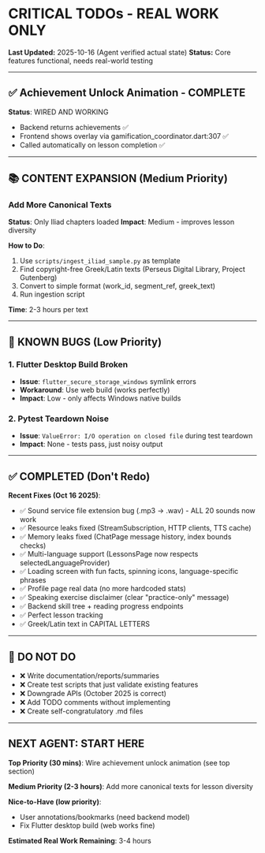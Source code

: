 # CRITICAL TODOs - REAL WORK ONLY

**Last Updated:** 2025-10-16 (Agent verified actual state)
**Status:** Core features functional, needs real-world testing

---

## ✅ Achievement Unlock Animation - COMPLETE

**Status**: WIRED AND WORKING
- Backend returns achievements ✅
- Frontend shows overlay via gamification_coordinator.dart:307 ✅
- Called automatically on lesson completion ✅

---

## 📚 CONTENT EXPANSION (Medium Priority)

### Add More Canonical Texts
**Status**: Only Iliad chapters loaded
**Impact**: Medium - improves lesson diversity

**How to Do**:
1. Use `scripts/ingest_iliad_sample.py` as template
2. Find copyright-free Greek/Latin texts (Perseus Digital Library, Project Gutenberg)
3. Convert to simple format (work_id, segment_ref, greek_text)
4. Run ingestion script

**Time**: 2-3 hours per text

---

## 🐛 KNOWN BUGS (Low Priority)

### 1. Flutter Desktop Build Broken
- **Issue**: `flutter_secure_storage_windows` symlink errors
- **Workaround**: Use web build (works perfectly)
- **Impact**: Low - only affects Windows native builds

### 2. Pytest Teardown Noise
- **Issue**: `ValueError: I/O operation on closed file` during test teardown
- **Impact**: None - tests pass, just noisy output

---

## ✅ COMPLETED (Don't Redo)

**Recent Fixes (Oct 16 2025)**:
- ✅ Sound service file extension bug (.mp3 -> .wav) - ALL 20 sounds now work
- ✅ Resource leaks fixed (StreamSubscription, HTTP clients, TTS cache)
- ✅ Memory leaks fixed (ChatPage message history, index bounds checks)
- ✅ Multi-language support (LessonsPage now respects selectedLanguageProvider)
- ✅ Loading screen with fun facts, spinning icons, language-specific phrases
- ✅ Profile page real data (no more hardcoded stats)
- ✅ Speaking exercise disclaimer (clear "practice-only" message)
- ✅ Backend skill tree + reading progress endpoints
- ✅ Perfect lesson tracking
- ✅ Greek/Latin text in CAPITAL LETTERS

---

## 🚫 DO NOT DO

- ❌ Write documentation/reports/summaries
- ❌ Create test scripts that just validate existing features
- ❌ Downgrade APIs (October 2025 is correct)
- ❌ Add TODO comments without implementing
- ❌ Create self-congratulatory .md files

---

## NEXT AGENT: START HERE

**Top Priority (30 mins)**:
Wire achievement unlock animation (see top section)

**Medium Priority (2-3 hours)**:
Add more canonical texts for lesson diversity

**Nice-to-Have (low priority)**:
- User annotations/bookmarks (need backend model)
- Fix Flutter desktop build (web works fine)

**Estimated Real Work Remaining**: 3-4 hours
